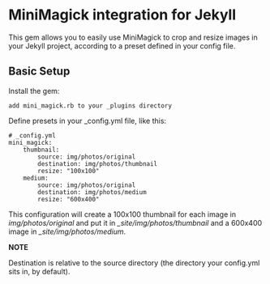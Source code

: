 MiniMagick integration for Jekyll
=================================

This gem allows you to easily use MiniMagick to crop and resize images in your
Jekyll project, according to a preset defined in your config file.

Basic Setup
-----------
Install the gem:

	add mini_magick.rb to your _plugins directory

Define presets in your _config.yml file, like this:

	# _config.yml
	mini_magick:
		thumbnail:
			source: img/photos/original
			destination: img/photos/thumbnail
			resize: "100x100"
		medium:
			source: img/photos/original
			destination: img/photos/medium
			resize: "600x400"

This configuration will create a 100x100 thumbnail for each image in 
_img/photos/original_ and put it in _\_site/img/photos/thumbnail_ and a 600x400
image in _\_site/img/photos/medium_.

**NOTE**

  Destination is relative to the source directory (the directory your config.yml sits in, by default).